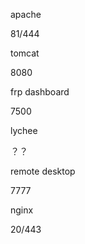 apache

81/444

tomcat

8080

frp dashboard

7500

lychee

？？

remote desktop

7777

nginx

20/443

